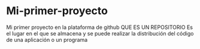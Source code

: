 # Mi-primer-proyecto
Mi primer proyecto en la plataforma de github
QUE ES UN REPOSITORIO
Es el lugar en el que se almacena y se puede realizar la distribución del código de una aplicación o un programa
